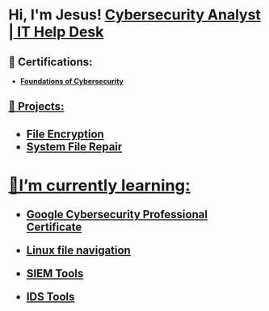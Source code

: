 <h1>Hi, I'm Jesus!  <a href="www.linkedin.com/in/CyberSilo">Cybersecurity Analyst | IT Help Desk </a>

<h2>📃 Certifications:</h2>

- <b> <a href="https://coursera.org/share/eade6cd58bf3abe58332cdcfee1e1747"> Foundations of Cybersecurity <b>

<h2>📜 Projects:<h2>

 - <b> <a href="https://github.com/CyberSilo/File-Encryption/tree/93aa20f67898bd00f250d5f98fda9a0a7475d24d">File Encryption
 - <b> <a href="https://github.com/CyberSilo/System-File-Repair/blob/main/README.md"> System File Repair
 <h2>🌱I’m currently learning:</h2>
 
 - <b>Google Cybersecurity Professional Certificate</b>

  - <b>Linux file navigation <b>

 - <b>SIEM Tools <b>

 - <b>IDS Tools <b>

 


 



